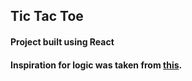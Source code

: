 ## Tic Tac Toe

#### Project built using React

#### Inspiration for logic was taken from [this](https://www.freecodecamp.org/news/learn-how-to-build-tic-tac-toe-with-react-hooks).


